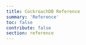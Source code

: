 ```yaml
---
title: CockroachDB Reference
summary: 'Reference'
toc: false
contribute: false
section: reference
---
```


